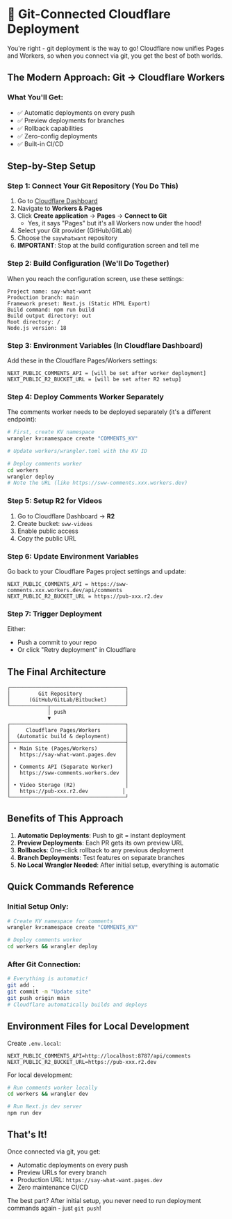 # 🚀 Git-Connected Cloudflare Deployment

You're right - git deployment is the way to go! Cloudflare now unifies Pages and Workers, so when you connect via git, you get the best of both worlds.

## The Modern Approach: Git → Cloudflare Workers

### What You'll Get:
- ✅ Automatic deployments on every push
- ✅ Preview deployments for branches
- ✅ Rollback capabilities
- ✅ Zero-config deployments
- ✅ Built-in CI/CD

## Step-by-Step Setup

### Step 1: Connect Your Git Repository (You Do This)

1. Go to [Cloudflare Dashboard](https://dash.cloudflare.com/)
2. Navigate to **Workers & Pages**
3. Click **Create application** → **Pages** → **Connect to Git**
   - Yes, it says "Pages" but it's all Workers now under the hood!
4. Select your Git provider (GitHub/GitLab)
5. Choose the `saywhatwant` repository
6. **IMPORTANT**: Stop at the build configuration screen and tell me

### Step 2: Build Configuration (We'll Do Together)

When you reach the configuration screen, use these settings:

```
Project name: say-what-want
Production branch: main
Framework preset: Next.js (Static HTML Export)
Build command: npm run build
Build output directory: out
Root directory: /
Node.js version: 18
```

### Step 3: Environment Variables (In Cloudflare Dashboard)

Add these in the Cloudflare Pages/Workers settings:

```
NEXT_PUBLIC_COMMENTS_API = [will be set after worker deployment]
NEXT_PUBLIC_R2_BUCKET_URL = [will be set after R2 setup]
```

### Step 4: Deploy Comments Worker Separately

The comments worker needs to be deployed separately (it's a different endpoint):

```bash
# First, create KV namespace
wrangler kv:namespace create "COMMENTS_KV"

# Update workers/wrangler.toml with the KV ID

# Deploy comments worker
cd workers
wrangler deploy
# Note the URL (like https://sww-comments.xxx.workers.dev)
```

### Step 5: Setup R2 for Videos

1. Go to Cloudflare Dashboard → **R2**
2. Create bucket: `sww-videos`
3. Enable public access
4. Copy the public URL

### Step 6: Update Environment Variables

Go back to your Cloudflare Pages project settings and update:

```
NEXT_PUBLIC_COMMENTS_API = https://sww-comments.xxx.workers.dev/api/comments
NEXT_PUBLIC_R2_BUCKET_URL = https://pub-xxx.r2.dev
```

### Step 7: Trigger Deployment

Either:
- Push a commit to your repo
- Or click "Retry deployment" in Cloudflare

## The Final Architecture

```
┌─────────────────────────────────────┐
│         Git Repository              │
│      (GitHub/GitLab/Bitbucket)      │
└────────────┬────────────────────────┘
             │ push
             ▼
┌─────────────────────────────────────┐
│     Cloudflare Pages/Workers        │
│  (Automatic build & deployment)     │
├─────────────────────────────────────┤
│ • Main Site (Pages/Workers)         │
│   https://say-what-want.pages.dev   │
│                                     │
│ • Comments API (Separate Worker)    │
│   https://sww-comments.workers.dev  │
│                                     │
│ • Video Storage (R2)                │
│   https://pub-xxx.r2.dev           │
└─────────────────────────────────────┘
```

## Benefits of This Approach

1. **Automatic Deployments**: Push to git = instant deployment
2. **Preview Deployments**: Each PR gets its own preview URL
3. **Rollbacks**: One-click rollback to any previous deployment
4. **Branch Deployments**: Test features on separate branches
5. **No Local Wrangler Needed**: After initial setup, everything is automatic

## Quick Commands Reference

### Initial Setup Only:
```bash
# Create KV namespace for comments
wrangler kv:namespace create "COMMENTS_KV"

# Deploy comments worker
cd workers && wrangler deploy
```

### After Git Connection:
```bash
# Everything is automatic!
git add .
git commit -m "Update site"
git push origin main
# Cloudflare automatically builds and deploys
```

## Environment Files for Local Development

Create `.env.local`:
```env
NEXT_PUBLIC_COMMENTS_API=http://localhost:8787/api/comments
NEXT_PUBLIC_R2_BUCKET_URL=https://pub-xxx.r2.dev
```

For local development:
```bash
# Run comments worker locally
cd workers && wrangler dev

# Run Next.js dev server
npm run dev
```

## That's It!

Once connected via git, you get:
- Automatic deployments on every push
- Preview URLs for every branch
- Production URL: `https://say-what-want.pages.dev`
- Zero maintenance CI/CD

The best part? After initial setup, you never need to run deployment commands again - just `git push`!
